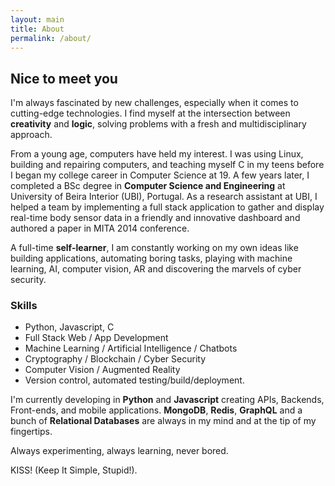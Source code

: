 ```yaml
---
layout: main
title: About
permalink: /about/
---
```


## Nice to meet you
I'm always fascinated by new challenges, especially when it comes to cutting-edge technologies. I find myself at the intersection between __creativity__ and __logic__, solving problems with a fresh and multidisciplinary approach.

From a young age, computers have held my interest. I was using Linux, building and repairing computers, and teaching myself C in my teens before I began my college career in Computer Science at 19. A few years later, I completed a BSc degree in __Computer Science and Engineering__ at University of Beira Interior (UBI), Portugal. As a research assistant at UBI, I helped a team by implementing a full stack application to gather and display real-time body sensor data in a friendly and innovative dashboard and authored a paper in MITA 2014 conference.

A full-time __self-learner__, I am constantly working on my own ideas like building applications, automating boring tasks, playing with machine learning, AI, computer vision, AR and discovering the marvels of cyber security.

### Skills
- Python, Javascript, C
- Full Stack Web / App Development
- Machine Learning / Artificial Intelligence / Chatbots
- Cryptography / Blockchain / Cyber Security
- Computer Vision / Augmented Reality
- Version control, automated testing/build/deployment.


I'm currently developing in __Python__ and __Javascript__ creating APIs, Backends, Front-ends, and mobile applications. __MongoDB__, __Redis__, __GraphQL__ and a bunch of __Relational Databases__ are always in my mind and at the tip of my fingertips.

Always experimenting, always learning, never bored.  


KISS! (Keep It Simple, Stupid!).
